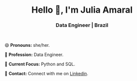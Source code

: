 <h1 align="center">Hello 👋, I'm Julia Amaral</h1>
<h3 align="center">Data Engineer | Brazil</h3>
<br>

😄 **Pronouns:** she/her.

🚀 **Profession:** Data Engineer.

🎯 **Current Focus:** Python and SQL.

🔗 **Contact:** Connect with me on [Linkedin](https://www.linkedin.com/in/julia-rodrigues-amaral/).

<br>
